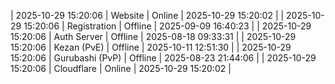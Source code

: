 | 2025-10-29 15:20:06 | Website | Online | 2025-10-29 15:20:02 |
| 2025-10-29 15:20:06 | Registration | Offline | 2025-09-09 16:40:23 |
| 2025-10-29 15:20:06 | Auth Server | Offline | 2025-08-18 09:33:31 |
| 2025-10-29 15:20:06 | Kezan (PvE) | Offline | 2025-10-11 12:51:30 |
| 2025-10-29 15:20:06 | Gurubashi (PvP) | Offline | 2025-08-23 21:44:06 |
| 2025-10-29 15:20:06 | Cloudflare | Online | 2025-10-29 15:20:02 |
